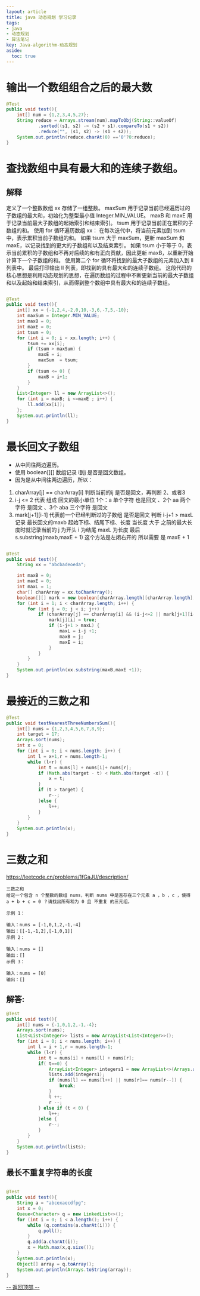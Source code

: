 ```yaml
---
layout: article
title: java 动态规划 学习记录
tags: 
- java
- 动态规划
- 算法笔记
key: Java-algorithm-动态规划
aside:
  toc: true
---
```


# 输出一个数组组合之后的最大数
```java
@Test
public void test(){
    int[] num = {1,2,3,4,5,27};
    String reduce = Arrays.stream(num).mapToObj(String::valueOf)
            .sorted((s1, s2) -> (s2 + s1).compareTo(s1 + s2))
            .reduce("", (s1, s2) -> (s1 + s2));
    System.out.println(reduce.charAt(0) =='0'?0:reduce);
}                               
```

# 查找数组中具有最大和的连续子数组。

## 解释
定义了一个整数数组 xx 存储了一组整数。
maxSum 用于记录当前已经遍历过的子数组的最大和，初始化为整型最小值 Integer.MIN_VALUE。
maxB 和 maxE 用于记录当前最大子数组的起始索引和结束索引。
tsum 用于记录当前正在累积的子数组的和。
使用 for 循环遍历数组 xx：
在每次迭代中，将当前元素加到 tsum 中，表示累积当前子数组的和。
如果 tsum 大于 maxSum，更新 maxSum 和 maxE，以记录找到的更大的子数组和以及结束索引。
如果 tsum 小于等于 0，表示当前累积的子数组和不再对后续的和有正向贡献，因此更新 maxB，以重新开始计算下一个子数组的和。
使用第二个 for 循环将找到的最大子数组的元素加入到 ll 列表中。
最后打印输出 ll 列表，即找到的具有最大和的连续子数组。
这段代码的核心思想是利用动态规划的思想，在遍历数组的过程中不断更新当前的最大子数组和以及起始和结束索引，从而得到整个数组中具有最大和的连续子数组。

```java

@Test
public void test(){
    int[] xx = {-1,2,4,-2,0,10,-3,6,-7,5,-10};
    int maxSum = Integer.MIN_VALUE;
    int maxB = 0;
    int maxE = 0;
    int tsum = 0;
    for (int i = 0; i < xx.length; i++) {
        tsum += xx[i];
        if (tsum > maxSum) {
            maxE = i;
            maxSum  = tsum;
        }
        if (tsum <= 0) {
            maxB = i+1;
        }
    }
    List<Integer> ll = new ArrayList<>();
    for (int i = maxB; i <=maxE ; i++) {
        ll.add(xx[i]);
    };
    System.out.println(ll);
}
```

# 最长回文子数组
* 从中间往两边遍历。
* 使用 boolean[][] 数组记录 i到j 是否是回文数组。
* 因为是从中间往两边遍历，所以：
1. charArray[j] == charArray[i] 判断当前的ij 是否是回文，再判断 2、或者3
2.  i-j <= 2 代表 组成 回文的最小单位
        1个：a 单个字符 也是回文 、2个 aa 两个字符 是回文 、3个 aba 三个字符 是回文
3. mark[j+1][i-1] 代表前一个已经判断过的子数组 是否是回文
判断 i-j+1 > maxL
记录 最长回文的maxb 起始下标、结尾下标、长度 当长度 大于 之前的最大长度时就记录当前的 j 为开头 i 为结尾 maxL 为长度
最后 s.substring(maxb,maxE + 1)   这个方法是左闭右开的 所以需要 是 maxE + 1

```java

@Test
public void test(){
    String xx = "abcbadeoeda";

    int maxB = 0;
    int maxE = 0;
    int maxL = 1;
    char[] charArray = xx.toCharArray();
    boolean[][] mark = new boolean[charArray.length][charArray.length];
    for (int i = 1; i < charArray.length; i++) {
        for (int j = 0; j < i; j++) {
            if (charArray[j] == charArray[i] && (i-j<=2 || mark[j+1][i-1])) {
                mark[j][i] = true;
                if (i-j+1 > maxL) {
                    maxL = i-j +1;
                    maxB = j;
                    maxE = i;
                }
            }
        }
    }
    System.out.println(xx.substring(maxB,maxE +1));
}

```

# 最接近的三数之和
```java
@Test
public void testNearestThreeNumbersSum(){
    int[] nums = {1,2,3,4,5,6,7,8,9};
    int target = 17;
    Arrays.sort(nums);
    int x = 0;
    for (int i = 0; i < nums.length; i++) {
        int l = x+1,r = nums.length-1;
        while (l<r) {
            int t = nums[l] + nums[i]+ nums[r];
            if (Math.abs(target - t) < Math.abs(target -x)) {
                x = t;
            }
            if (t > target) {
                r--;
            }else {
                l++;
            }
        }
    }
    System.out.println(x);
}

```

# 三数之和
https://leetcode.cn/problems/1fGaJU/description/
```text
三数之和
给定一个包含 n 个整数的数组 nums，判断 nums 中是否存在三个元素 a ，b ，c ，使得 a + b + c = 0 ？请找出所有和为 0 且 不重复 的三元组。

示例 1：

输入：nums = [-1,0,1,2,-1,-4]
输出：[[-1,-1,2],[-1,0,1]]
示例 2：

输入：nums = []
输出：[]
示例 3：

输入：nums = [0]
输出：[]
```


## 解答:
```java
@Test
public void test(){
    int[] nums = {-1,0,1,2,-1,-4};
    Arrays.sort(nums);
    List<List<Integer>> lists = new ArrayList<List<Integer>>();
    for (int i = 0; i < nums.length; i++) {
        int l = i + 1,r = nums.length-1;
        while (l<r) {
            int t = nums[i] + nums[l] + nums[r];
            if( t==0) {
                ArrayList<Integer> integers1 = new ArrayList<>(Arrays.asList(nums[i], nums[l], nums[r]));
                lists.add(integers1);
                if (nums[l] == nums[l++] || nums[r]== nums[r--]) {
                    break;
                }
                l ++;
                r --;
            } else if (t < 0) {
                l++;
            }else {
                r--;
            }
        }
    }
    System.out.println(lists);
}

```

## 最长不重复字符串的长度

```java

@Test
public void test(){
    String a = "abcexaecdfpg";
    int x = 0;
    Queue<Character> q = new LinkedList<>();
    for (int i = 0; i < a.length(); i++) {
        while (q.contains(a.charAt(i))) {
            q.poll();
        }
        q.add(a.charAt(i));
        x = Math.max(x,q.size());
    }
    System.out.println(x);
    Object[] array = q.toArray();
    System.out.println(Arrays.toString(array));
}
```

<a href="javascript:scroll(0,0)">-- 返回顶部 --</a>


